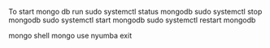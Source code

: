 
To start mongo db run
sudo systemctl status mongodb
sudo systemctl stop mongodb
sudo systemctl start mongodb
sudo systemctl restart mongodb

mongo shell
mongo
use nyumba
exit
